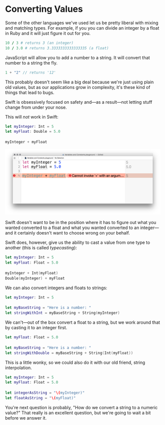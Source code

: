 # Converting Values

Some of the other languages we've used let us be pretty liberal with mixing and matching types. For example, if you you can divide an integer by a float in Ruby and it will just figure it out for you.

```rb
10 / 3 # returns 3 (an integer)
10 / 3.0 # returns 3.3333333333333335 (a float)
```

JavaScript will allow you to add a number to a string. It will convert that number to a string the fly.

```js
1 + "2" // returns '12'
```

This probably doesn't seem like a big deal because we're just using plain old values, but as our applications grow in complexity, it's these kind of things that lead to bugs.

Swift is obsessively focused on safety and—as a result—not letting stuff change from under your nose.

This will *not* work in Swift:

```swift
let myInteger: Int = 5
let myFloat: Double = 5.0

myInteger + myFloat
```

![Integer + Float](../images/integer-plus-float.png)

Swift doesn't want to be in the position where it has to figure out what you wanted converted to a float and what you wanted converted to an integer—and it certainly doesn't want to choose wrong on your behalf.

Swift does, however, give us the ability to cast a value from one type to another (this is called _typecasting_):

```swift
let myInteger: Int = 5
let myFloat: Float = 5.0

myInteger + Int(myFloat)
Double(myInteger) + myFloat
```

We can also convert integers and floats to strings:

```swift
let myInteger: Int = 5

let myBaseString = "Here is a number: "
let stringWithInt = myBaseString + String(myInteger)
```

We can't—out of the box convert a float to a string, but we work around that by casting it to an integer first.

```swift
let myFloat: Float = 5.0

let myBaseString = "Here is a number: "
let stringWithDouble = myBaseString + String(Int(myFloat))
```

This is a little wonky, so we could also do it with our old friend, string interpolation.

```swift
let myInteger: Int = 5
let myFloat: Float = 5.0

let integerAsString = "\(myInteger)"
let floatAsString = "\(myFloat)"
```

You're next question is probably, "How do we convert a string to a numeric value?" That really is an excellent question, but we're going to wait a bit before we answer it.
